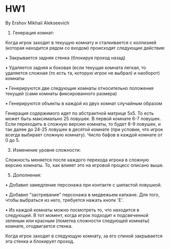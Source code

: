 # HW1 
By Ershov Mikhail Alekseevich

1. Генерация комнат:
   
Когда игрок заходит в текущую комнату и сталкивается с коллизией (которая находится рядом со входом) происходят следующие действия:

• Закрывается задняя стенка (блокируя проход назад)

• Удаляется задняя и боковая (если текущая комната легкая, то удаляется сложная (то есть та, которую игрок не выбрал) и наоборот) комнаты

• Генерируются две следующие комнаты относительно положения текущей (сами комнаты фиксированного размера)

• Генерируются объекты в каждой из двух комнат случайным образом

Генерация содержимого идет по абстрактной матрице 5x5. То есть может быть максимально 25 ловушек.
В первой комнате 6-7 ловушек. Если переходить в сложную версию комнаты, то будет 8-9 ловушек, и так далее до 24-25 ловушек в десятой комнате (при условии, что игрок всегда выбирает сложную комнату).
Число бафов в каждой комнате от 0 до 5.

3. Изменение уровня сложности:
   
Сложность меняется после каждого перехода игрока в сложную версию комнаты. То, как влияет это на игровой процесс описано выше.

5. Дополнения:
   
• Добавил замедление персонажа при контакте с шипастой ловушкой.

• Добавил "застревание" персонажа в медвежьем капкане. Для того, чтобы выбраться из него, требуется нажать кнопк 'E'.

• Из каждой комнаты можно посмотреть то, что находится в следующей. В тот момент, когда игрок подходит к подсвеченной зеленым или красным (пометка сложности следующей комнаты) комнате, отодвигается стенка.

Когда игрок заходит в следующую комнату, за его спиной закрывается эта стенка и блокирует проход.

